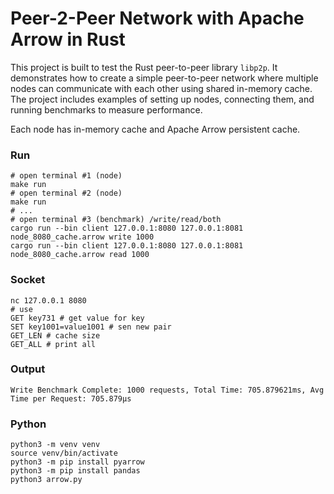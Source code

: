 # Peer-2-Peer Network with Apache Arrow in Rust

This project is built to test the Rust peer-to-peer library `libp2p`. It demonstrates how to create a simple peer-to-peer network where multiple nodes can communicate with each other using shared in-memory cache. The project includes examples of setting up nodes, connecting them, and running benchmarks to measure performance.

Each node has in-memory cache and Apache Arrow persistent cache.

### Run
```shell
# open terminal #1 (node)
make run
# open terminal #2 (node)
make run
# ...
# open terminal #3 (benchmark) /write/read/both
cargo run --bin client 127.0.0.1:8080 127.0.0.1:8081 node_8080_cache.arrow write 1000
cargo run --bin client 127.0.0.1:8080 127.0.0.1:8081 node_8080_cache.arrow read 1000
```

### Socket
```shell
nc 127.0.0.1 8080
# use
GET key731 # get value for key
SET key1001=value1001 # sen new pair
GET_LEN # cache size
GET_ALL # print all
```

### Output
```shell
Write Benchmark Complete: 1000 requests, Total Time: 705.879621ms, Avg Time per Request: 705.879µs
```

### Python
```shell
python3 -m venv venv
source venv/bin/activate
python3 -m pip install pyarrow
python3 -m pip install pandas
python3 arrow.py
```